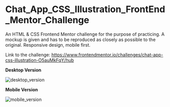 # Chat_App_CSS_Illustration_FrontEnd_Mentor_Challenge

An HTML & CSS Frontend Mentor challenge for the purpose of practicing. A mockup is given and has to be reproduced as closely as possible to the original. Responsive design, mobile first.

Link to the challenge: https://www.frontendmentor.io/challenges/chat-app-css-illustration-O5auMkFqY/hub

**Desktop Version**

![desktop_version](https://github.com/Vasiliki-Georgiou/Chat_App_CSS_Illustration_FrontEnd_Mentor_Challenge/assets/113369011/1bbe7937-eeb6-4669-9298-865b8e3f295c)

**Mobile Version**

![mobile_version](https://github.com/Vasiliki-Georgiou/Chat_App_CSS_Illustration_FrontEnd_Mentor_Challenge/assets/113369011/b21c0e98-94be-4d49-8d7a-d763f359756c)

